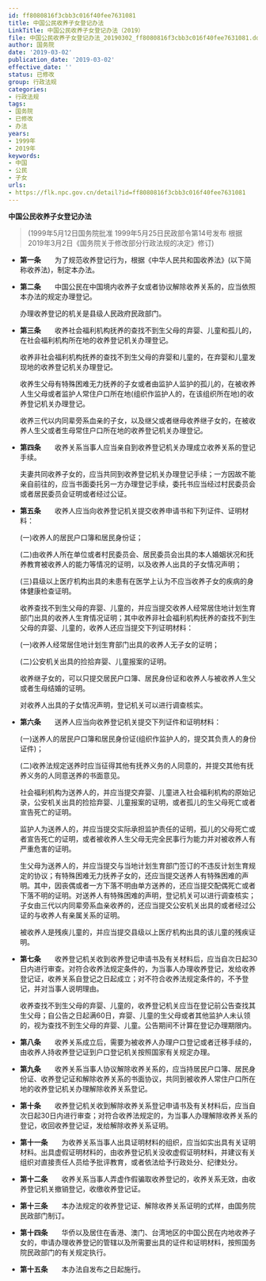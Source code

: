 ```yaml
---
id: ff8080816f3cbb3c016f40fee7631081
title: 中国公民收养子女登记办法
LinkTitle: 中国公民收养子女登记办法（2019）
file: 中国公民收养子女登记办法_20190302_ff8080816f3cbb3c016f40fee7631081.docx
author: 国务院
date: '2019-03-02'
publication_date: '2019-03-02'
effective_date: ''
status: 已修改
group: 行政法规
categories:
- 行政法规
tags:
- 国务院
- 已修改
- 办法
years:
- 1999年
- 2019年
keywords:
- 中国
- 公民
- 子女
urls:
- https://flk.npc.gov.cn/detail?id=ff8080816f3cbb3c016f40fee7631081
---
```


**中国公民收养子女登记办法**

> (1999年5月12日国务院批准 1999年5月25日民政部令第14号发布 根据2019年3月2日《国务院关于修改部分行政法规的决定》修订)

- **第一条**　　为了规范收养登记行为，根据《中华人民共和国收养法》(以下简称收养法)，制定本办法。

- **第二条**　　中国公民在中国境内收养子女或者协议解除收养关系的，应当依照本办法的规定办理登记。

  办理收养登记的机关是县级人民政府民政部门。

- **第三条**　　收养社会福利机构抚养的查找不到生父母的弃婴、儿童和孤儿的，在社会福利机构所在地的收养登记机关办理登记。

  收养非社会福利机构抚养的查找不到生父母的弃婴和儿童的，在弃婴和儿童发现地的收养登记机关办理登记。

  收养生父母有特殊困难无力抚养的子女或者由监护人监护的孤儿的，在被收养人生父母或者监护人常住户口所在地(组织作监护人的，在该组织所在地)的收养登记机关办理登记。

  收养三代以内同辈旁系血亲的子女，以及继父或者继母收养继子女的，在被收养人生父或者生母常住户口所在地的收养登记机关办理登记。

- **第四条**　　收养关系当事人应当亲自到收养登记机关办理成立收养关系的登记手续。

  夫妻共同收养子女的，应当共同到收养登记机关办理登记手续；一方因故不能亲自前往的，应当书面委托另一方办理登记手续，委托书应当经过村民委员会或者居民委员会证明或者经过公证。

- **第五条**　　收养人应当向收养登记机关提交收养申请书和下列证件、证明材料：

  (一)收养人的居民户口簿和居民身份证；

  (二)由收养人所在单位或者村民委员会、居民委员会出具的本人婚姻状况和抚养教育被收养人的能力等情况的证明，以及收养人出具的子女情况声明；

  (三)县级以上医疗机构出具的未患有在医学上认为不应当收养子女的疾病的身体健康检查证明。

  收养查找不到生父母的弃婴、儿童的，并应当提交收养人经常居住地计划生育部门出具的收养人生育情况证明；其中收养非社会福利机构抚养的查找不到生父母的弃婴、儿童的，收养人还应当提交下列证明材料：

  (一)收养人经常居住地计划生育部门出具的收养人无子女的证明；

  (二)公安机关出具的捡拾弃婴、儿童报案的证明。

  收养继子女的，可以只提交居民户口簿、居民身份证和收养人与被收养人生父或者生母结婚的证明。

  对收养人出具的子女情况声明，登记机关可以进行调查核实。

- **第六条**　　送养人应当向收养登记机关提交下列证件和证明材料：

  (一)送养人的居民户口簿和居民身份证(组织作监护人的，提交其负责人的身份证件)；

  (二)收养法规定送养时应当征得其他有抚养义务的人同意的，并提交其他有抚养义务的人同意送养的书面意见。

  社会福利机构为送养人的，并应当提交弃婴、儿童进入社会福利机构的原始记录，公安机关出具的捡拾弃婴、儿童报案的证明，或者孤儿的生父母死亡或者宣告死亡的证明。

  监护人为送养人的，并应当提交实际承担监护责任的证明，孤儿的父母死亡或者宣告死亡的证明，或者被收养人生父母无完全民事行为能力并对被收养人有严重危害的证明。

  生父母为送养人的，并应当提交与当地计划生育部门签订的不违反计划生育规定的协议；有特殊困难无力抚养子女的，还应当提交送养人有特殊困难的声明。其中，因丧偶或者一方下落不明由单方送养的，还应当提交配偶死亡或者下落不明的证明。对送养人有特殊困难的声明，登记机关可以进行调查核实；子女由三代以内同辈旁系血亲收养的，还应当提交公安机关出具的或者经过公证的与收养人有亲属关系的证明。

  被收养人是残疾儿童的，并应当提交县级以上医疗机构出具的该儿童的残疾证明。

- **第七条**　　收养登记机关收到收养登记申请书及有关材料后，应当自次日起30日内进行审查。对符合收养法规定条件的，为当事人办理收养登记，发给收养登记证，收养关系自登记之日起成立；对不符合收养法规定条件的，不予登记，并对当事人说明理由。

  收养查找不到生父母的弃婴、儿童的，收养登记机关应当在登记前公告查找其生父母；自公告之日起满60日，弃婴、儿童的生父母或者其他监护人未认领的，视为查找不到生父母的弃婴、儿童。公告期间不计算在登记办理期限内。

- **第八条**　　收养关系成立后，需要为被收养人办理户口登记或者迁移手续的，由收养人持收养登记证到户口登记机关按照国家有关规定办理。

- **第九条**　　收养关系当事人协议解除收养关系的，应当持居民户口簿、居民身份证、收养登记证和解除收养关系的书面协议，共同到被收养人常住户口所在地的收养登记机关办理解除收养关系登记。

- **第十条**　　收养登记机关收到解除收养关系登记申请书及有关材料后，应当自次日起30日内进行审查；对符合收养法规定的，为当事人办理解除收养关系的登记，收回收养登记证，发给解除收养关系证明。

- **第十一条**　　为收养关系当事人出具证明材料的组织，应当如实出具有关证明材料。出具虚假证明材料的，由收养登记机关没收虚假证明材料，并建议有关组织对直接责任人员给予批评教育，或者依法给予行政处分、纪律处分。

- **第十二条**　　收养关系当事人弄虚作假骗取收养登记的，收养关系无效，由收养登记机关撤销登记，收缴收养登记证。

- **第十三条**　　本办法规定的收养登记证、解除收养关系证明的式样，由国务院民政部门制订。

- **第十四条**　　华侨以及居住在香港、澳门、台湾地区的中国公民在内地收养子女的，申请办理收养登记的管辖以及所需要出具的证件和证明材料，按照国务院民政部门的有关规定执行。

- **第十五条**　　本办法自发布之日起施行。
